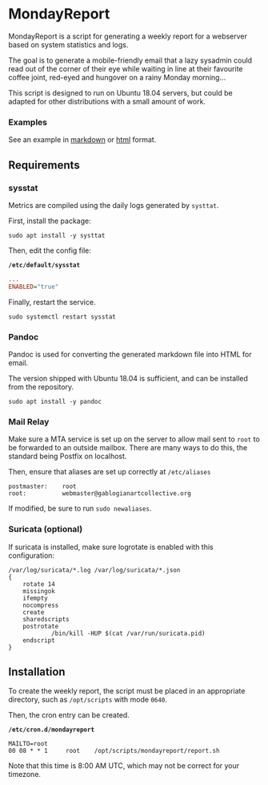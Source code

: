 # MondayReport

MondayReport is a script for generating a weekly report for a webserver based on system statistics and logs. 

The goal is to generate a mobile-friendly email that a lazy sysadmin could read out of the corner of their eye while waiting in line at their favourite coffee joint, red-eyed and hungover on a rainy Monday morning...

This script is designed to run on Ubuntu 18.04 servers, but could be adapted for other distributions with a small amount of work. 

### Examples

See an example in [markdown](examples/report.md) or [html](/examples/report.html) format. 

## Requirements

### sysstat 

Metrics are compiled using the daily logs generated by `systtat`. 

First, install the package: 

    sudo apt install -y systtat 

Then, edit the config file: 

**`/etc/default/sysstat`**
```ini
...
ENABLED="true"
```

Finally, restart the service. 

    sudo systemctl restart sysstat 

### Pandoc

Pandoc is used for converting the generated markdown file into HTML for email. 

The version shipped with Ubuntu 18.04 is sufficient, and can be installed from the repository. 

    sudo apt install -y pandoc

### Mail Relay

Make sure a MTA service is set up on the server to allow mail sent to `root` to be forwarded to an outside mailbox. There are many ways to do this, the standard being Postfix on localhost. 

Then, ensure that aliases are set up correctly at `/etc/aliases`

```
postmaster:    root
root:          webmaster@gablogianartcollective.org
```

If modified, be sure to run `sudo newaliases`. 

### Suricata (optional)

If suricata is installed, make sure logrotate is enabled with this configuration: 

```
/var/log/suricata/*.log /var/log/suricata/*.json
{
    rotate 14
    missingok
    ifempty
    nocompress
    create
    sharedscripts
    postrotate
            /bin/kill -HUP $(cat /var/run/suricata.pid)
    endscript
}
```

## Installation

To create the weekly report, the script must be placed in an appropriate directory, such as `/opt/scripts` with mode `0640`. 

Then, the cron entry can be created. 

**`/etc/cron.d/mondayreport`**

```
MAILTO=root
00 08 * * 1     root    /opt/scripts/mondayreport/report.sh
```

Note that this time is 8:00 AM UTC, which may not be correct for your timezone. 